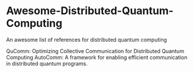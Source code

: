 # Awesome-Distributed-Quantum-Computing
An awesome list of references for distributed quantum computing

QuComm: Optimizing Collective Communication for Distributed Quantum Computing
AutoComm: A framework for enabling efficient communication in distributed quantum programs.
